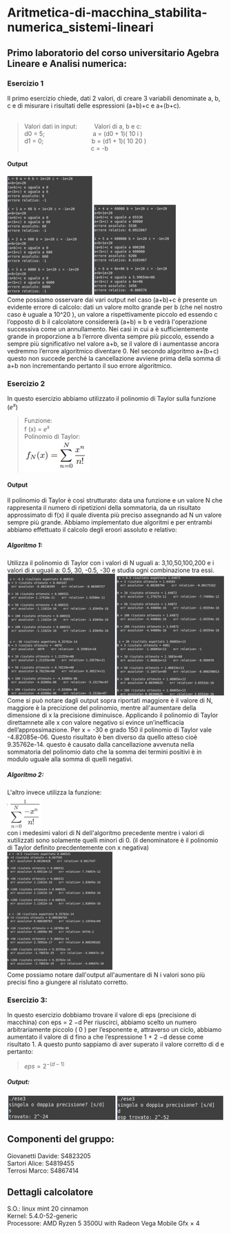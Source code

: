 # Aritmetica-di-macchina_stabilita-numerica_sistemi-lineari
## Primo laboratorio del corso universitario Agebra Lineare e Analisi numerica:

### Esercizio 1
Il primo esercizio chiede, dati 2 valori, di creare 3 variabili denominate a, b, c e di misurare i risultati delle
espressioni (a+b)+c e a+(b+c).<br>
<br>
> Valori dati in input: &emsp; &emsp; Valori di a, b e c:<br>
> d0 = 5; &emsp; &emsp; &emsp; &emsp; &emsp; &emsp; a = (d0 + 1)( 10 i )<br>
> d1 = 0; &emsp; &emsp; &emsp; &emsp; &emsp; &emsp; b = (d1 + 1)( 10 20 )<br>
> &emsp; &emsp; &emsp; &emsp; &emsp; &emsp; &emsp; &emsp; &ensp; c = -b<br>
#### Output
![output image](/images/es1_ph1.png) ![output image](/images/es1_ph2.png)<br>
Come possiamo osservare dai vari output nel caso (a+b)+c è presente un evidente errore di calcolo:
dati un valore molto grande per b (che nel nostro caso è uguale a 10^20 ), un valore a rispettivamente
piccolo ed essendo c l’opposto di b il calcolatore considererà (a+b) ≈ b e vedrà l'operazione successiva
come un annullamento.
Nei casi in cui a è sufficientemente grande in proporzione a b l’errore diventa sempre più piccolo,
essendo a sempre più significativo nel valore a+b, se il valore di i aumentasse ancora vedremmo
l’errore algoritmico diventare 0.
Nel secondo algoritmo a+(b+c) questo non succede perché la cancellazione avviene prima della
somma di a+b non incrementando pertanto il suo errore algoritmico.
<br>
### Esercizio 2
In questo esercizio abbiamo utilizzato il polinomio di Taylor sulla funzione $(e^x)$ <br>
> Funzione:<br>
> f (x) = $e^x$ <br>
> Polinomio di Taylor:<br>
 ![Taylor formula](/images/es2_ph1.png)<br>
#### Output
Il polinomio di Taylor è così strutturato: data una funzione e un valore N che rappresenta il numero di
ripetizioni della sommatoria, da un risultato approssimato di f(x) il quale diventa più preciso
assegnando ad N un valore sempre più grande.
Abbiamo implementato due algoritmi e per entrambi abbiamo effettuato il calcolo degli eroori assoluto e
relativo:
##### Algoritmo 1:
Utilizza il polinomio di Taylor con i valori di N uguali a: 3,10,50,100,200 e i valori di x uguali a: 0.5, 30,
-0.5, -30 e studia ogni combinazione tra essi.
![output image](/images/es2_ph2.png)
Come si può notare dagli output sopra riportati maggiore è il valore di N, maggiore è la precizione del
polinomio, mentre all'aumentare della dimensione di x la precisione diminuisce.
Applicando il polinomio di Taylor direttamnete alle x con valore negativo si evince un’inefficacia
dell’approssimazione. Per x = -30 e grado 150 il polinomio di Taylor vale -4.82085e-06. Questo risultato
è ben diverso da quello atteso cioè 9.35762e-14.
questo è causato dalla cancellazione avvenuta nella sommatoria del polinomio dato che la somma dei
termini positivi è in modulo uguale alla somma di quelli negativi.

##### Algoritmo 2:
L'altro invece utilizza la funzione:<br>
![output image](/images/es2_ph3.png)<br>
con i medesimi valori di N dell'algoritmo precedente mentre i valori di xutilizzati sono solamente quelli minori di 0. (il denominatore è il polinomio di Taylor definito precdentemente con x negativa)<br>
![output image](/images/es2_ph4.png)<br>
Come possiamo notare dall'output all'aumentare di N i valori sono più precisi fino a giungere al rislutato corretto.
### Esercizio 3:
In questo esercizio dobbiamo trovare il valore di eps (precisione di macchina) con eps
= 2 −d
Per riuscirci, abbiamo scelto un numero arbitrariamente piccolo ( 0 ) per l’esponente e, attraverso un
ciclo, abbiamo aumentato il valore di d fino a che l’espressione 1 + 2 −d desse come risultato 1.
A questo punto sappiamo di aver superato il valore corretto di d e pertanto: <br>
> $eps = 2^{-(d-1)}$
##### Output:
![output image](/images/es3.png)

## Componenti del gruppo:
Giovanetti Davide: S4823205 <br>
Sartori Alice: S4819455 <br>
Terrosi Marco: S4867414 <br>
## Dettagli calcolatore
S.O.: linux mint 20 cinnamon <br>
Kernel: 5.4.0-52-generic <br>
Processore: AMD Ryzen 5 3500U with Radeon Vega Mobile Gfx × 4

